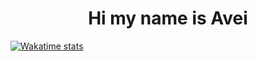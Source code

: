 <h1 align="center"> Hi my name is Avei </h1>

[![Wakatime stats](https://github-readme-stats.vercel.app/api/wakatime?username=avei&layout=compact&custom_title=Maso+Time)](https://github.com/anuraghazra/github-readme-stats)
